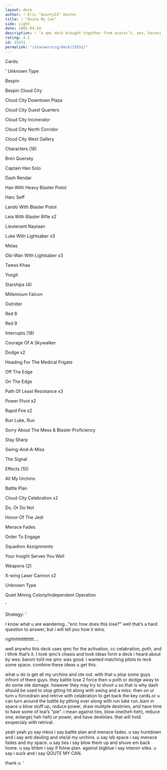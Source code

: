 ```yaml
---
layout: deck
author: ! Eric "bounty22" Hunter
title: ! "Qoute My Can"
side: Light
date: 2001-04-24
description: ! "a qmc deck brought together from avatar’s, wes, baroni’s telling me to make a qmc, and me."
rating: 4.5
id: 15551
permalink: "/starwarsccg/deck/15551/"
---
```

Cards: 

' 
Unknown Type

Bespin 

Bespin Cloud City 

Cloud City Downtown Plaza 

Cloud City Guest Quarters 

Cloud City Incinerator 

Cloud City North Corridor 

Cloud City West Gallery 


Characters (18)

Bren Quersey 

Captain Han Solo 

Dash Rendar 

Han With Heavy Blaster Pistol 

Harc Seff 

Lando With Blaster Pistol 

Leia With Blaster Rifle  x2

Lieutenant Naytaan 

Luke With Lightsaber  x3

Melas 

Obi-Wan With Lightsaber  x3

Tawss Khaa 

Yoxgit 


Starships (4)

Millennium Falcon 

Outrider 

Red 8 

Red 9 


Interrupts (18)

Courage Of A Skywalker 

Dodge  x2

Heading For The Medical Frigate 

Off The Edge 

On The Edge 

Path Of Least Resistance  x3

Power Pivot  x2

Rapid Fire  x2

Run Luke, Run 

Sorry About The Mess & Blaster Proficiency 

Stay Sharp 

Swing-And-A-Miss 

The Signal 


Effects (10)

All My Urchins 

Battle Plan 

Cloud City Celebration  x2

Do, Or Do Not 

Honor Of The Jedi 

Menace Fades 

Order To Engage 

Squadron Assignments 

Your Insight Serves You Well 


Weapons (2)

X-wing Laser Cannon  x2


Unknown Type

Quiet Mining Colony/Independent Operation 

'

Strategy: '

I know what u are wandering..."eric how does this lose?" well that’s a hard question to answer, but i will tell you how it wins.


righhhhttttttttt....


well anywho this deck uses qmc for the activation, cc celabration, poth, and i tihnk that’s it. I took qmc’s chasis and took ideas form a deck i heard about by wes. baroni told me qmc was good. i wanted matching pilots to reck some space. combine these ideas u get this. 


what u do is get all my urchins and ote out. with that u plop some guys infront of there guys. they battle lose 2 force then u poth or dodge away to do some ote damage. however they may try to shoot u so that is why dash should be used to stop gtting hit along with swing and a miss. then on ur turn u forcedrain and retrive with celabration to get back the key cards.or u can turn around the battle by pthing over along with run luke run..bam in space u blow stuff up, reduce power, draw mulitple destinies, and have time to have some of leai’s "pie". i mean against ties, blow one(heh heh), reduce one, enlarge( heh heh) ur power, and have destinies. that will hold. exspecialy with retrival.

yeah yeah yo say mkos i say battle plan and menace fades. u say huntdown and i say anti deuling and ote/al my urchins. u say isb space i say menace fades and my space. u say ties i say blow them up and shuve em back home. u say bhbm i say if folow plan. against bigblue i say interoir sites. u say i suck and i say QOUTE MY CAN.



thank u. '
